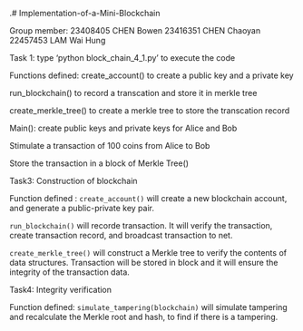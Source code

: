 .# Implementation-of-a-Mini-Blockchain

Group member:
23408405 CHEN Bowen
23416351 CHEN Chaoyan
22457453 LAM Wai Hung

Task 1:
type ‘python block_chain_4_1.py’ to execute the code

Functions defined: 
create_account() to create a public key and a private key

run_blockchain() to record a transcation and store it in merkle tree

create_merkle_tree() to create a merkle tree to store the transcation record

Main():
create public keys and private keys for Alice and Bob

Stimulate a transaction of 100 coins from Alice to Bob

Store the transaction in a block of Merkle Tree()

Task3:
Construction of blockchain

Function defined :
`create_account()` will create a new blockchain account, and generate a public-private key pair.

`run_blockchain()` will recorde transaction. It will verify the transaction, create transaction record, and broadcast transaction to net.

`create_merkle_tree()` will construct a Merkle tree to verify the contents of data structures. Transaction will be stored in block and it will ensure the integrity of the transaction data.

Task4:
Integrity verification

Function defined:
`simulate_tampering(blockchain)` will simulate tampering and recalculate the Merkle root and hash, to find if there is a tampering.
